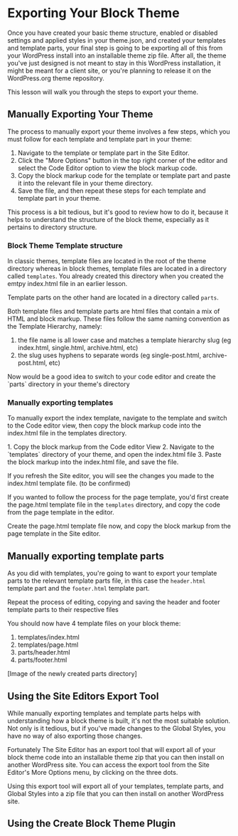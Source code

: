 # Exporting Your Block Theme

Once you have created your basic theme structure, enabled or disabled settings and applied styles in your theme.json, and created your templates and template parts, your final step is going to be exporting all of this from your WordPress install into an installable theme zip file. After all, the theme you've just designed is not meant to stay in this WordPress installation, it might be meant for a client site, or you're planning to release it on the WordPress.org theme repository. 

This lesson will walk you through the steps to export your theme.

## Manually Exporting Your Theme

The process to manually export your theme involves a few steps, which you must follow for each template and template part in your theme:

1. Navigate to the template or template part in the Site Editor.
2. Click the "More Options" button in the top right corner of the editor and select the Code Editor option to view the block markup code.
3. Copy the block markup code for the template or template part and paste it into the relevant file in your theme directory.
4. Save the file, and then repeat these steps for each template and template part in your theme.

This process is a bit tedious, but it's good to review how to do it, because it helps to understand the structure of the block theme, especially as it pertains to directory structure.

### Block Theme Template structure

In classic themes, template files are located in the root of the theme directory whereas in block themes, template files are located in a directory called `templates`. You already created this directory when you created the emtpy index.html file in an earlier lesson.

Template parts on the other hand are located in a directory called `parts`. 

Both template files and template parts are html files that contain a mix of HTML and block markup. These files follow the same naming convention as the Template Hierarchy, namely:

1. the file name is all lower case and matches a template hierarchy slug (eg index.html, single.html, archive.html, etc)
2. the slug uses hyphens to separate words (eg single-post.html, archive-post.html, etc)

<div class="callout callout-tutorial">
    Now would be a good idea to switch to your code editor and create the `parts` directory in your theme's directory
</div>

### Manually exporting templates

To manually export the index template, navigate to the template and switch to the Code editor view, then copy the block markup code into the index.html file in the templates directory.

<div class="callout callout-tutorial">
    1. Copy the block markup from the Code editor View
    2. Navigate to the `templates` directory of your theme, and open the index.html file
    3. Paste the block markup into the index.html file, and save the file.
</div>

If you refresh the Site editor, you will see the changes you made to the index.html template file. (to be confirmed)

If you wanted to follow the process for the page template, you'd first create the page.html template file in the `templates` directory, and copy the code from the page template in the editor.

<div class="callout">
    Create the page.html template file now, and copy the block markup from the page template in the Site editor.
</div>

## Manually exporting template parts

As you did with templates, you're going to want to export your template parts to the relevant template parts file, in this case the `header.html` template part and the `footer.html` template part. 

<div class="callout callout-tutorial">
    Repeat the process of editing, copying and saving the header and footer template parts to their respective files
</div>

You should now have 4 template files on your block theme:

1. templates/index.html
2. templates/page.html
3. parts/header.html
4. parts/footer.html

[Image of the newly created parts directory]

## Using the Site Editors Export Tool

While manually exporting templates and template parts helps with understanding how a block theme is built, it's not the most suitable solution. Not only is it tedious, but if you've made changes to the Global Styles, you have no way of also exporting those changes. 

Fortunately The Site Editor has an export tool that will export all of your block theme code into an installable theme zip that you can then install on another WordPress site. You can access the export tool from the Site Editor's More Options menu, by clicking on the three dots.

Using this export tool will export all of your templates, template parts, and Global Styles into a zip file that you can then install on another WordPress site.

## Using the Create Block Theme Plugin

